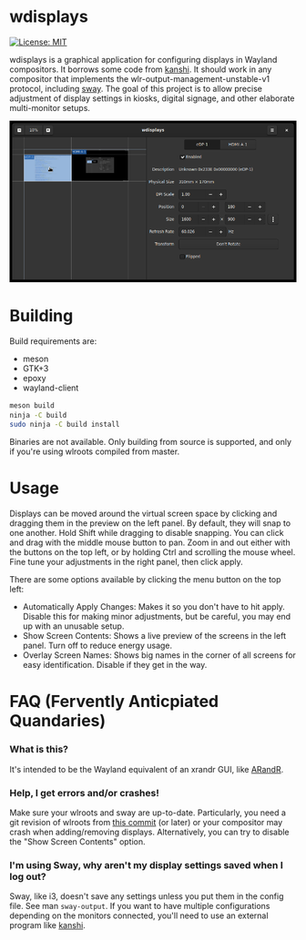 # wdisplays

[![License: MIT](https://img.shields.io/badge/License-MIT-blue.svg)](https://spdx.org/licenses/MIT.html)

wdisplays is a graphical application for configuring displays in Wayland
compositors. It borrows some code from [kanshi]. It should work in any
compositor that implements the wlr-output-management-unstable-v1 protocol,
including [sway]. The goal of this project is to allow precise adjustment of
display settings in kiosks, digital signage, and other elaborate multi-monitor
setups.

![Screenshot](wdisplays.png)

# Building

Build requirements are:

- meson
- GTK+3
- epoxy
- wayland-client

```sh
meson build
ninja -C build
sudo ninja -C build install
```

Binaries are not available. Only building from source is supported, and only
if you're using wlroots compiled from master.

# Usage

Displays can be moved around the virtual screen space by clicking and dragging
them in the preview on the left panel. By default, they will snap to one
another. Hold Shift while dragging to disable snapping. You can click and drag
with the middle mouse button to pan. Zoom in and out either with the buttons on
the top left, or by holding Ctrl and scrolling the mouse wheel. Fine tune your
adjustments in the right panel, then click apply.

There are some options available by clicking the menu button on the top left:

- Automatically Apply Changes: Makes it so you don't have to hit apply. Disable
  this for making minor adjustments, but be careful, you may end up with an
  unusable setup.
- Show Screen Contents: Shows a live preview of the screens in the left panel.
  Turn off to reduce energy usage.
- Overlay Screen Names: Shows big names in the corner of all screens for easy
  identification. Disable if they get in the way.

# FAQ (Fervently Anticpiated Quandaries)

### What is this?

It's intended to be the Wayland equivalent of an xrandr GUI, like [ARandR].

### Help, I get errors and/or crashes!

Make sure your wlroots and sway are up-to-date. Particularly, you need a git
revision of wlroots from [this commit](https://github.com/swaywm/wlroots/commit/724b5e1b8d742a8429f4431ae1a55d7d26cb92ae)
(or later) or your compositor may crash when adding/removing displays.
Alternatively, you can try to disable the "Show Screen Contents" option.

### I'm using Sway, why aren't my display settings saved when I log out?

Sway, like i3, doesn't save any settings unless you put them in the config
file. See man `sway-output`. If you want to have multiple configurations
depending on the monitors connected, you'll need to use an external program
like [kanshi].

[kanshi]: https://github.com/emersion/kanshi
[sway]: https://github.com/swaywm/sway
[ARandR]: https://christian.amsuess.com/tools/arandr/
